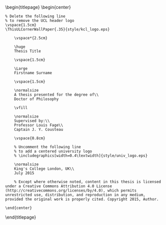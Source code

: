 <!-- 
This is the Latex-heavy title page. 
-->

\begin{titlepage}
    \begin{center}

    % Delete the following line
    % to remove the UCL header logo
    \vspace{1.5cm}
    \ThisULCornerWallPaper{.35}{style/kcl_logo.eps}
        
        \vspace*{2.5cm}
        
        \huge
        Thesis Title
        
        \vspace{1.5cm}
        
        \Large
        Firstname Surname

        \vspace{1.5cm}

        \normalsize
        A thesis presented for the degree of\\
        Doctor of Philosophy
        
        \vfill
        
        \normalsize
        Supervised by:\\
        Professor Louis Fage\\
        Captain J. Y. Cousteau

        \vspace{0.8cm}

        % Uncomment the following line
        % to add a centered university logo
        % \includegraphics[width=0.4\textwidth]{style/univ_logo.eps}
        
        \normalsize
        King's College London, UK\\
        July 2015

        % Except where otherwise noted, content in this thesis is licensed under a Creative Commons Attribution 4.0 License (http://creativecommons.org/licenses/by/4.0), which permits unrestricted use, distribution, and reproduction in any medium, provided the original work is properly cited. Copyright 2015, Author.

    \end{center}
\end{titlepage}
